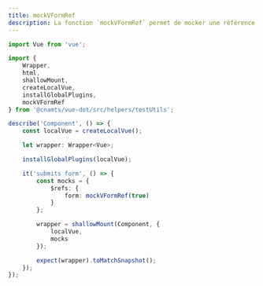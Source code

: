 ```yaml
---
title: mockVFormRef
description: La fonction `mockVFormRef` permet de mocker une référence à un composant [`VForm`](https://vuetifyjs.com/en/components/forms/).
---
```


<doc-tabs>

<doc-tab-item label="Utilisation">

```ts
import Vue from 'vue';

import {
	Wrapper,
	html,
	shallowMount,
	createLocalVue,
	installGlobalPlugins,
	mockVFormRef
} from '@cnamts/vue-dot/src/helpers/testUtils';

describe('Component', () => {
	const localVue = createLocalVue();

	let wrapper: Wrapper<Vue>;

	installGlobalPlugins(localVue);

	it('submits form', () => {
		const mocks = {
			$refs: {
				form: mockVFormRef(true)
			}
		};

		wrapper = shallowMount(Component, {
			localVue,
			mocks
		});

		expect(wrapper).toMatchSnapshot();
	});
});
```

</doc-tab-item>

<doc-tab-item label="API">
<doc-api name="unit-tests/mock-v-form-ref"></doc-api>
</doc-tab-item>

</doc-tabs>
